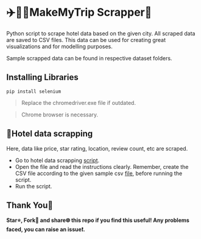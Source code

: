 # ✈️🏨🚈MakeMyTrip Scrapper🤖
 Python script to scrape hotel data based on the given city. All scraped data are saved to CSV files. This data can be used for creating great visualizations and for modelling purposes. 
 
 Sample scrapped data can be found in respective dataset folders.

 ## Installing Libraries
 `pip install selenium`
 > Replace the chromedriver.exe file if outdated.

 > Chrome browser is necessary.
 ## 🏨Hotel data scrapping
 Here, data like price, star rating, location, review count, etc are scraped.
 - Go to hotel data scrapping [script](https://github.com/andrew-geeks/MakeMyTrip-scrapper/blob/main/hotel_scrapper.py).
 - Open the file and read the instructions clearly. Remember, create the CSV file according to the given sample csv [file](https://github.com/andrew-geeks/MakeMyTrip-scrapper/blob/main/sample_dataset.csv), before running the script.
 - Run the script.


## Thank You🙏
**Star⭐, Fork🍴 and share🌐 this repo if you find this useful! Any problems faced, you can raise an issue❗.**
 
